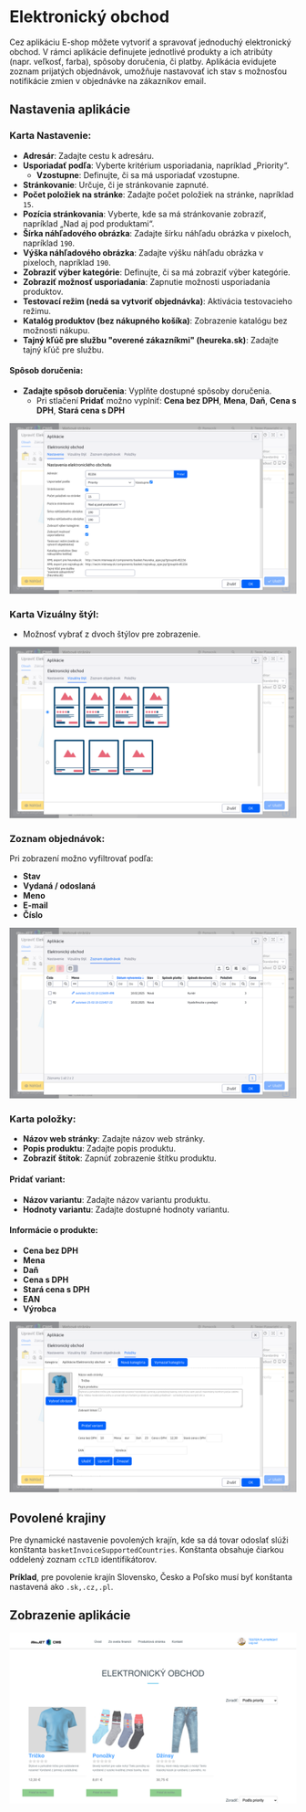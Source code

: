 # Elektronický obchod

Cez aplikáciu E-shop môžete vytvoriť a spravovať jednoduchý elektronický obchod. V rámci aplikácie definujete jednotlivé produkty a ich atribúty (napr. veľkosť, farba), spôsoby doručenia, či platby. Aplikácia evidujete zoznam prijatých objednávok, umožňuje nastavovať ich stav s možnosťou notifikácie zmien v objednávke na zákazníkov email.

## Nastavenia aplikácie

### Karta Nastavenie:
- **Adresár**: Zadajte cestu k adresáru.
- **Usporiadať podľa**: Vyberte kritérium usporiadania, napríklad „Priority“.
  - **Vzostupne**: Definujte, či sa má usporiadať vzostupne.
- **Stránkovanie**: Určuje, či je stránkovanie zapnuté.
- **Počet položiek na stránke**: Zadajte počet položiek na stránke, napríklad `15`.
- **Pozícia stránkovania**: Vyberte, kde sa má stránkovanie zobraziť, napríklad „Nad aj pod produktami“.
- **Šírka náhľadového obrázka**: Zadajte šírku náhľadu obrázka v pixeloch, napríklad `190`.
- **Výška náhľadového obrázka**: Zadajte výšku náhľadu obrázka v pixeloch, napríklad `190`.
- **Zobraziť výber kategórie**: Definujte, či sa má zobraziť výber kategórie.
- **Zobraziť možnosť usporiadania**: Zapnutie možnosti usporiadania produktov.
- **Testovací režim (nedá sa vytvoriť objednávka)**: Aktivácia testovacieho režimu.
- **Katalóg produktov (bez nákupného košíka)**: Zobrazenie katalógu bez možnosti nákupu.
- **Tajný kľúč pre službu "overené zákazníkmi" (heureka.sk)**: Zadajte tajný kľúč pre službu.

#### Spôsob doručenia:
- **Zadajte spôsob doručenia**: Vyplňte dostupné spôsoby doručenia.
  - Pri stlačení **Pridať** možno vyplniť: **Cena bez DPH**, **Mena**, **Daň**, **Cena s DPH**, **Stará cena s DPH**

![](editor.png)

### Karta Vizuálny štýl:
- Možnosť vybrať z dvoch štýlov pre zobrazenie.

![](editor-style.png)

### Zoznam objednávok:
Pri zobrazení možno vyfiltrovať podľa:
- **Stav**
- **Vydaná / odoslaná**
- **Meno**
- **E-mail**
- **Číslo**

![](editor-list.png)

### Karta položky:
- **Názov web stránky**: Zadajte názov web stránky.
- **Popis produktu**: Zadajte popis produktu.
- **Zobraziť štítok**: Zapnúť zobrazenie štítku produktu.

#### Pridať variant:
- **Názov variantu**: Zadajte názov variantu produktu.
- **Hodnoty variantu**: Zadajte dostupné hodnoty variantu.

#### Informácie o produkte:
- **Cena bez DPH**
- **Mena**
- **Daň**
- **Cena s DPH**
- **Stará cena s DPH**
- **EAN**
- **Výrobca**

![](editor-items.png)

## Povolené krajiny

Pre dynamické nastavenie povolených krajín, kde sa dá tovar odoslať slúži konštanta `basketInvoiceSupportedCountries`. Konštanta obsahuje čiarkou oddelený zoznam `ccTLD` identifikátorov.

**Príklad**, pre povolenie krajín Slovensko, Česko a Poľsko musí byť konštanta nastavená ako `.sk,.cz,.pl`.

## Zobrazenie aplikácie

![](basket.png)